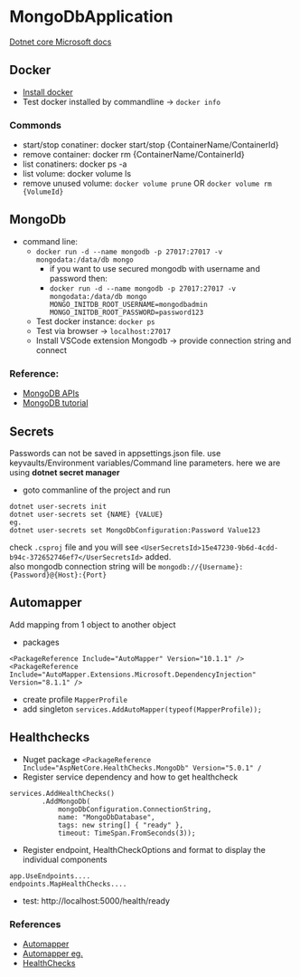 ﻿# MongoDbApplication

[Dotnet core Microsoft docs](https://docs.microsoft.com/en-us/aspnet/core/fundamentals/?view=aspnetcore-5.0&tabs=windows)

## Docker
- [Install docker](https://docs.docker.com/get-docker/)
- Test docker installed by commandline -> `docker info`

### Commonds
- start/stop conatiner: docker start/stop {ContainerName/ContainerId}
- remove container: docker rm {ContainerName/ContainerId}
- list conatiners: docker ps -a
- list volume: docker volume ls
- remove unused volume: `docker volume prune` OR `docker volume rm {VolumeId}`


## MongoDb
- command line: 
  - `docker run -d --name mongodb -p 27017:27017 -v mongodata:/data/db mongo`
    - if you want to use secured mongodb with username and password then:
    - `docker run -d --name mongodb -p 27017:27017 -v mongodata:/data/db mongo MONGO_INITDB_ROOT_USERNAME=mongodbadmin MONGO_INITDB_ROOT_PASSWORD=password123` 
  - Test docker instance: `docker ps`
  - Test via browser -> `localhost:27017`
  - Install VSCode extension Mongodb -> provide connection string and connect

### Reference: 
- [MongoDB APIs](https://chsakell.gitbook.io/mongodb-csharp-docs/getting-started/quick-start/databases)
- [MongoDB tutorial](https://www.youtube.com/watch?v=ZXdFisA_hOY&t=6943s&ab_channel=freeCodeCamp.org)

## Secrets

Passwords can not be saved in appsettings.json file. use keyvaults/Environment variables/Command line parameters. here we are using **dotnet secret manager**

- goto commanline of the project and run
```
dotnet user-secrets init
dotnet user-secrets set {NAME} {VALUE}
eg.
dotnet user-secrets set MongoDbConfiguration:Password Value123
```
check `.csproj` file and you will see `<UserSecretsId>15e47230-9b6d-4cdd-b94c-372652746ef7</UserSecretsId>` added.</br>
also mongodb connection string will be `mongodb://{Username}:{Password}@{Host}:{Port}`

## Automapper
Add mapping from 1 object to another object 
- packages
```
<PackageReference Include="AutoMapper" Version="10.1.1" />
<PackageReference Include="AutoMapper.Extensions.Microsoft.DependencyInjection" Version="8.1.1" />
```
- create profile `MapperProfile`
- add singleton `services.AddAutoMapper(typeof(MapperProfile));`

## Healthchecks

- Nuget package `<PackageReference Include="AspNetCore.HealthChecks.MongoDb" Version="5.0.1" /`
- Register service dependency and how to get healthcheck
```
services.AddHealthChecks()
        .AddMongoDb(
            mongoDbConfiguration.ConnectionString,
            name: "MongoDbDatabase",
            tags: new string[] { "ready" },
            timeout: TimeSpan.FromSeconds(3));
```
- Register endpoint, HealthCheckOptions and format to display the individual components
```
app.UseEndpoints....
endpoints.MapHealthChecks....
```
- test: http://localhost:5000/health/ready

### References
- [Automapper](https://docs.automapper.org/en/stable/Getting-started.html)
- [Automapper eg.](https://dotnettutorials.net/lesson/automapper-with-nested-types/)
- [HealthChecks](https://github.com/xabaril/AspNetCore.Diagnostics.HealthChecks)